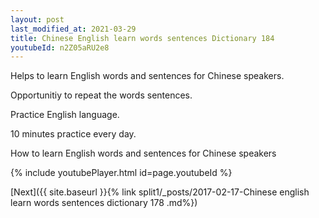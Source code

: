 ```yaml
---
layout: post
last_modified_at: 2021-03-29
title: Chinese English learn words sentences Dictionary 184 
youtubeId: n2Z05aRU2e8
---
```

 
 
Helps to learn English words and sentences for Chinese speakers.

Opportunitiy to repeat the words sentences. 

Practice English language. 
 
10 minutes practice every day. 
 
How to learn English words and sentences for Chinese speakers 
 
{% include youtubePlayer.html id=page.youtubeId %}
 
 
[Next]({{ site.baseurl }}{% link  split1/_posts/2017-02-17-Chinese english learn words sentences dictionary 178 .md%})
 
